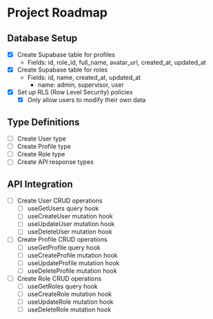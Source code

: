 # Project Roadmap

## Database Setup

- [x] Create Supabase table for profiles
  - Fields: id, role_id, full_name, avatar_url, created_at, updated_at
- [x] Create Supabase table for roles
  - Fields: id, name, created_at, updated_at
    - name: admin, supervisor, user
- [x] Set up RLS (Row Level Security) policies
  - [x] Only allow users to modify their own data

## Type Definitions

- [ ] Create User type
- [ ] Create Profile type
- [ ] Create Role type
- [ ] Create API response types

## API Integration

- [ ] Create User CRUD operations
  - [ ] useGetUsers query hook
  - [ ] useCreateUser mutation hook
  - [ ] useUpdateUser mutation hook
  - [ ] useDeleteUser mutation hook
- [ ] Create Profile CRUD operations
  - [ ] useGetProfile query hook
  - [ ] useCreateProfile mutation hook
  - [ ] useUpdateProfile mutation hook
  - [ ] useDeleteProfile mutation hook
- [ ] Create Role CRUD operations
  - [ ] useGetRoles query hook
  - [ ] useCreateRole mutation hook
  - [ ] useUpdateRole mutation hook
  - [ ] useDeleteRole mutation hook
